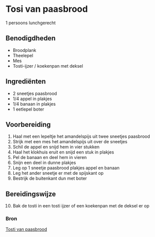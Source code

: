 # Tosi van paasbrood

1 persoons lunchgerecht

## Benodigdheden

- Broodplank
- Theelepel
- Mes
- Tosti-ijzer / koekenpan met deksel

## Ingrediënten

- 2 sneetjes paasbrood
- 1/4 appel in plakjes
- 1/4 banaan in plakjes
- 1 eetlepel boter

## Voorbereiding

1. Haal met een lepeltje het amandelspijs uit twee sneetjes paasbrood
2. Strijk met een mes het amandelspijs uit over de sneetjes
3. Schil de appel en snijd hem in vier stukken
4. Haal het klokhuis eruit en snijd een stuk in plakjes
5. Pel de banaan en deel hem in vieren
6. Snijn een deel in dunne plakjes
7. Leg op 1 sneetje paasbrood plakjes appel en banaan
8. Leg het ander sneetje er met de spijskant op
9. Bestrijk de buitenkant dun met boter

## Bereidingswijze

10. Bak de tosti in een tosti ijzer of een koekenpan met de deksel er op

### Bron

[Tosti van paasbrood](https://www.smulweb.nl/recepten/1116246/Tosti-van-paasbrood)